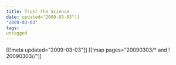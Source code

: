 ```yaml
---
title: Trust the Science
date: updated="2009-03-03"]]
"2009-03-03"
tags:
untagged
---
```

[[!meta updated="2009-03-03"]]
[[!map pages="20090303/* and ! 20090303/*/*"]]
